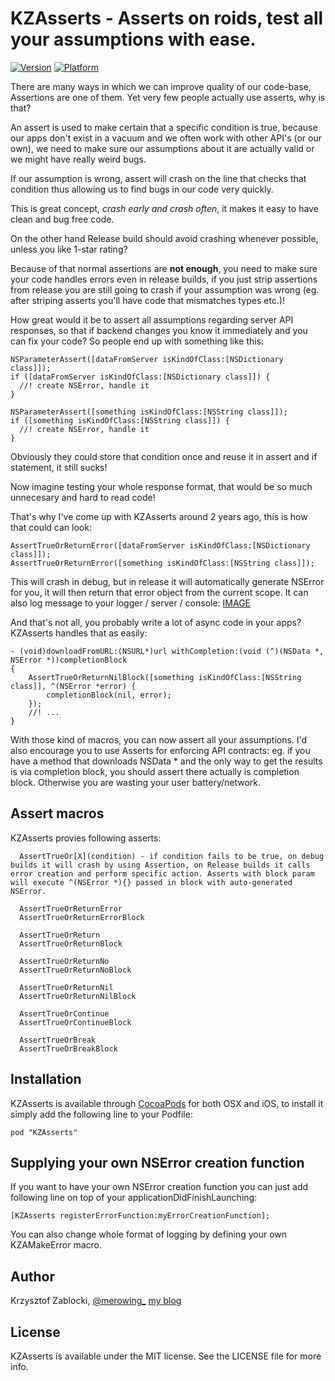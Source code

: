 # KZAsserts - Asserts on roids, test all your assumptions with ease.

[![Version](http://cocoapod-badges.herokuapp.com/v/KZAsserts/badge.png)](http://cocoadocs.org/docsets/KZAsserts)
[![Platform](http://cocoapod-badges.herokuapp.com/p/KZAsserts/badge.png)](http://cocoadocs.org/docsets/KZAsserts)

There are many ways in which we can improve quality of our code-base, Assertions are one of them.
Yet very few people actually use asserts, why is that?

An assert is used to make certain that a specific condition is true, because our apps don't exist in a vacuum  and we often work with other API's (or our own), we need to make sure our assumptions about it are actually valid or we might have really weird bugs.

If our assumption is wrong, assert will crash on the line that checks that condition thus allowing us to find bugs in our code very quickly. 

This is great concept, *crash early and crash often*, it makes it easy to have clean and bug free code.

On the other hand Release build should avoid crashing whenever possible, unless you like 1-star rating?

Because of that normal assertions are **not enough**, you need to make sure your code handles errors even in release builds, if you just strip assertions from release you are still going to crash if your assumption was wrong (eg. after striping asserts you'll have code that mismatches types etc.)!  


How great would it be to assert all assumptions regarding server API responses, so that if backend changes you know it immediately and you can fix your code? So people end up with something like this:  

````
NSParameterAssert([dataFromServer isKindOfClass:[NSDictionary class]]);
if ([dataFromServer isKindOfClass:[NSDictionary class]]) {
  //! create NSError, handle it
}

NSParameterAssert([something isKindOfClass:[NSString class]]);
if ([something isKindOfClass:[NSString class]]) {
  //! create NSError, handle it
}
````
Obviously they could store that condition once and reuse it in assert and if statement, it still sucks!

Now imagine testing your whole response format, that would be so much unnecesary and hard to read code!

That's why I've come up with KZAsserts around 2 years ago, this is how that could can look:

````
AssertTrueOrReturnError([dataFromServer isKindOfClass:[NSDictionary class]]);
AssertTrueOrReturnError([something isKindOfClass:[NSString class]]);
````

This will crash in debug, but in release it will automatically generate NSError for you, it will then return that error object from the current scope. It can also log message to your logger / server / console:
[IMAGE](image) 

And that's not all, you probably write a lot of async code in your apps? KZAsserts handles that as easily:
````
- (void)downloadFromURL:(NSURL*)url withCompletion:(void (^)(NSData *, NSError *))completionBlock
{
	AssertTrueOrReturnNilBlock([something isKindOfClass:[NSString class]], ^(NSError *error) {
  		completionBlock(nil, error);
	});
	//! ...
}
````

With those kind of macros, you can now assert all your assumptions. 
I'd also encourage you to use Asserts for enforcing API contracts:
eg. if you have a method that downloads NSData * and the only way to get the results is via completion block, you should assert there actually is completion block. Otherwise you are wasting your user battery/network.

## Assert macros

KZAsserts provies following asserts:

````
  AssertTrueOr[X](condition) - if condition fails to be true, on debug builds it will crash by using Assertion, on Release builds it calls error creation and perform specific action. Asserts with block param will execute ^(NSError *){} passed in block with auto-generated NSError.

  AssertTrueOrReturnError
  AssertTrueOrReturnErrorBlock

  AssertTrueOrReturn
  AssertTrueOrReturnBlock

  AssertTrueOrReturnNo
  AssertTrueOrReturnNoBlock

  AssertTrueOrReturnNil
  AssertTrueOrReturnNilBlock

  AssertTrueOrContinue
  AssertTrueOrContinueBlock

  AssertTrueOrBreak
  AssertTrueOrBreakBlock

````

## Installation

KZAsserts is available through [CocoaPods](http://cocoapods.org) for both OSX and iOS, to install
it simply add the following line to your Podfile:

    pod "KZAsserts"

## Supplying your own NSError creation function
If you want to have your own NSError creation function you can just add following line on top of your applicationDidFinishLaunching:
````
[KZAsserts registerErrorFunction:myErrorCreationFunction];
````
You can also change whole format of logging by defining your own KZAMakeError macro.

## Author

Krzysztof Zablocki, [@merowing_](http://twitter.com/merowing_)
[my blog](http://merowing.info)
## License

KZAsserts is available under the MIT license. See the LICENSE file for more info.

